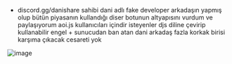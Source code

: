 - discord.gg/danishare sahibi dani adlı fake developer arkadaşın yapmış olup bütün piyasanın kullandığı diser botunun altyapısını vurdum ve paylaşıyorum aoi.js kullanıcıları içindir isteyenler djs diline çevirip kullanabilir
engel + sunucudan ban atan dani arkadaş fazla korkak birisi karşıma çıkacak cesareti yok

![image](https://i.hizliresim.com/iqc3jw8.jpg)
